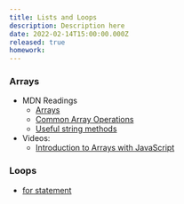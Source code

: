 ```yaml
---
title: Lists and Loops
description: Description here
date: 2022-02-14T15:00:00.000Z
released: true
homework: 
---
```


<home-work :home-work="homework">

### Arrays
- MDN Readings
    - [Arrays](https://developer.mozilla.org/en-US/docs/Learn/JavaScript/First_steps/Arrays)
    - [Common Array Operations](https://developer.mozilla.org/en-US/docs/Web/JavaScript/Reference/Global_Objects/Array)
    - [Useful string methods](https://developer.mozilla.org/en-US/docs/Learn/JavaScript/First_steps/Useful_string_methods)
- Videos:
    - [Introduction to Arrays with JavaScript](https://www.youtube.com/watch?v=arIhhRd1RPc)

### Loops
- [for statement](https://developer.mozilla.org/en-US/docs/Web/JavaScript/Guide/Loops_and_iteration#for_statement)

</home-work>
